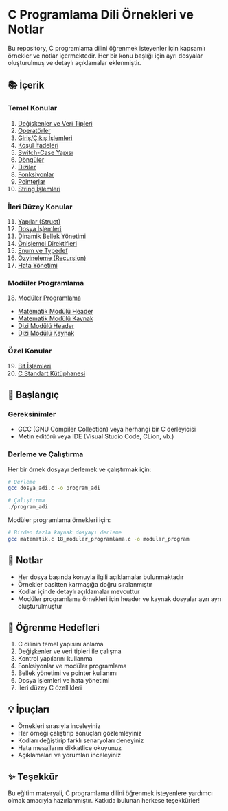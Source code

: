# C Programlama Dili Örnekleri ve Notlar

Bu repository, C programlama dilini öğrenmek isteyenler için kapsamlı örnekler ve notlar içermektedir. Her bir konu başlığı için ayrı dosyalar oluşturulmuş ve detaylı açıklamalar eklenmiştir.

## 📚 İçerik

### Temel Konular
1. [Değişkenler ve Veri Tipleri](01_degiskenler.c)
2. [Operatörler](02_operatorler.c)
3. [Giriş/Çıkış İşlemleri](03_giris_cikis.c)
4. [Koşul İfadeleri](04_kosul_ifadeleri.c)
5. [Switch-Case Yapısı](05_switch_case.c)
6. [Döngüler](06_donguler.c)
7. [Diziler](07_diziler.c)
8. [Fonksiyonlar](08_fonksiyonlar.c)
9. [Pointerlar](09_pointerlar.c)
10. [String İşlemleri](10_string_islemleri.c)

### İleri Düzey Konular
11. [Yapılar (Struct)](11_yapilar.c)
12. [Dosya İşlemleri](12_dosya_islemleri.c)
13. [Dinamik Bellek Yönetimi](13_dinamik_bellek.c)
14. [Önişlemci Direktifleri](14_onislemci.c)
15. [Enum ve Typedef](15_enum_typedef.c)
16. [Özyineleme (Recursion)](16_recursion.c)
17. [Hata Yönetimi](17_hata_yonetimi.c)

### Modüler Programlama
18. [Modüler Programlama](18_moduler_programlama.c)
- [Matematik Modülü Header](matematik.h)
- [Matematik Modülü Kaynak](matematik.c)
- [Dizi Modülü Header](dizi.h)
- [Dizi Modülü Kaynak](dizin.c)

### Özel Konular
19. [Bit İşlemleri](19_bit_islemleri.c)
20. [C Standart Kütüphanesi](20_c_standart_kutuphanesi.c)

## 🚀 Başlangıç

### Gereksinimler
- GCC (GNU Compiler Collection) veya herhangi bir C derleyicisi
- Metin editörü veya IDE (Visual Studio Code, CLion, vb.)

### Derleme ve Çalıştırma
Her bir örnek dosyayı derlemek ve çalıştırmak için:

```bash
# Derleme
gcc dosya_adi.c -o program_adi

# Çalıştırma
./program_adi
```

Modüler programlama örnekleri için:
```bash
# Birden fazla kaynak dosyayı derleme
gcc matematik.c 18_moduler_programlama.c -o modular_program
```

## 📝 Notlar

- Her dosya başında konuyla ilgili açıklamalar bulunmaktadır
- Örnekler basitten karmaşığa doğru sıralanmıştır
- Kodlar içinde detaylı açıklamalar mevcuttur
- Modüler programlama örnekleri için header ve kaynak dosyalar ayrı ayrı oluşturulmuştur

## 🎯 Öğrenme Hedefleri

1. C dilinin temel yapısını anlama
2. Değişkenler ve veri tipleri ile çalışma
3. Kontrol yapılarını kullanma
4. Fonksiyonlar ve modüler programlama
5. Bellek yönetimi ve pointer kullanımı
6. Dosya işlemleri ve hata yönetimi
7. İleri düzey C özellikleri

## 💡 İpuçları

- Örnekleri sırasıyla inceleyiniz
- Her örneği çalıştırıp sonuçları gözlemleyiniz
- Kodları değiştirip farklı senaryoları deneyiniz
- Hata mesajlarını dikkatlice okuyunuz
- Açıklamaları ve yorumları inceleyiniz


## ✨ Teşekkür

Bu eğitim materyali, C programlama dilini öğrenmek isteyenlere yardımcı olmak amacıyla hazırlanmıştır. Katkıda bulunan herkese teşekkürler! 
